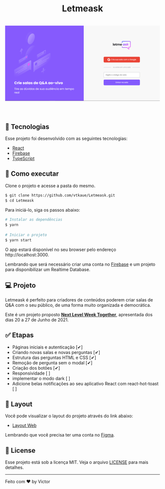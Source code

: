 


<h1 align="center">Letmeask</h1>
<h1 align="center">
    <img alt="Letmeask" src="./.github/images/image-site.png" />
</h1>

<br>

## 🧪 Tecnologias

Esse projeto foi desenvolvido com as seguintes tecnologias:

- [React](https://reactjs.org)
- [Firebase](https://firebase.google.com/)
- [TypeScript](https://www.typescriptlang.org/)

## 🚀 Como executar

Clone o projeto e acesse a pasta do mesmo.

```bash
$ git clone https://github.com/vtkaue/Letmeask.git
$ cd Letmeask
```

Para iniciá-lo, siga os passos abaixo:
```bash
# Instalar as dependências
$ yarn

# Iniciar o projeto
$ yarn start
```
O app estará disponível no seu browser pelo endereço http://localhost:3000.

Lembrando que será necessário criar uma conta no [Firebase](https://firebase.google.com/) e um projeto para disponibilizar um Realtime Database.

## 💻 Projeto

Letmeask é perfeito para criadores de conteúdos poderem criar salas de Q&A com o seu público, de uma forma muito organizada e democrática. 

Este é um projeto proposto **[Next Level Week Together](https://nextlevelweek.com/)**, apresentada dos dias 20 a 27 de Junho de 2021.

## ✅ Etapas

- Páginas iniciais e autenticação [✔]
- Criando novas salas e novas perguntas [✔]
- Estrutura das perguntas HTML e CSS [✔]
- Remoção de pergunta sem o modal [✔]
- Criação dos botões [✔]
- Responsividade [ ]
- implementar o modo dark [ ]
- Adicione belas notificações ao seu aplicativo React com react-hot-toast [ ]



## 🔖 Layout

Você pode visualizar o layout do projeto através do link abaixo:

- [Layout Web](https://www.figma.com/community/file/1009824839797878169/Letmeask) 

Lembrando que você precisa ter uma conta no [Figma](http://figma.com/).

## 📝 License

Esse projeto está sob a licença MIT. Veja o arquivo [LICENSE](LICENSE.md) para mais detalhes.

---

Feito com ❤ by Victor 
